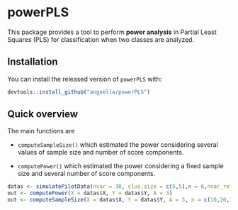 # powerPLS
 
This package provides a tool to perform **power analysis** in Partial Least Squares (PLS) for classification when two classes are analyzed. 

## Installation

You can install the released version of `powerPLS` with:

``` r
devtools::install_github("angeella/powerPLS")
```

## Quick overview

The main functions are 
- `computeSampleSize()` which estimated the power considering several values of sample size and number of score components.

- `computePower()` which estimated the power considering a fixed sample size and several number of score components.


``` r
datas <- simulatePilotData(nvar = 30, clus.size = c(5,5),m = 6,nvar_rel = 5,ncomp = 2)
out <- computePower(X = datas$X, Y = datas$Y, A = 3)
out <- computeSampleSize(X = datas$X, Y = datas$Y, A = 3, n = c(10,20,30))
```
